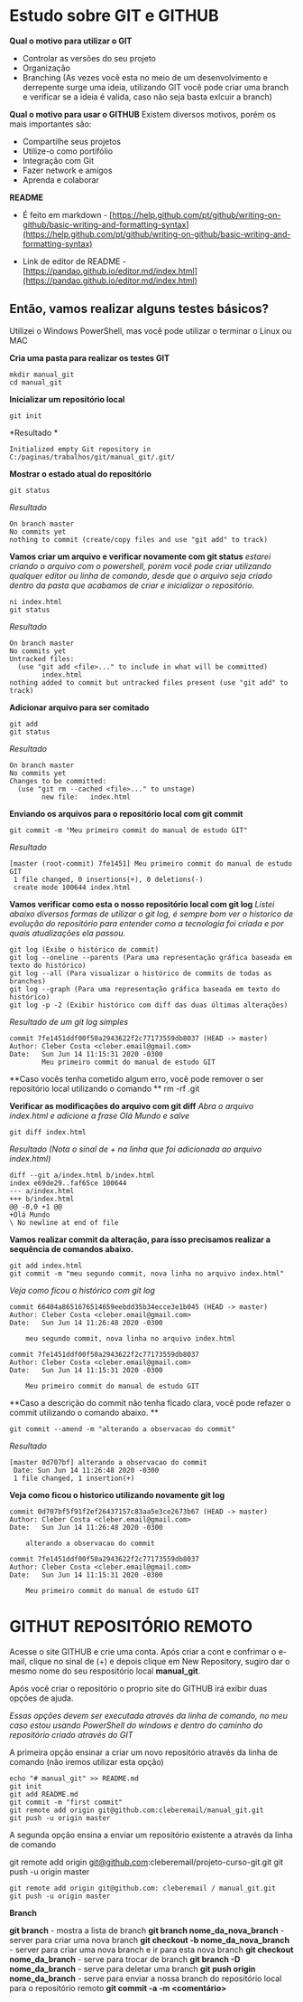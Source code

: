 # Estudo sobre GIT e GITHUB

**Qual o motivo para utilizar o GIT**
- Controlar as versões do seu projeto
- Organização
- Branching (As vezes você esta no meio de um desenvolvimento e derrepente surge uma ideia, utilizando GIT você pode criar uma branch e verificar se a ideia é valida, caso não seja basta exlcuir a branch) 

**Qual o motivo para usar o GITHUB**
Existem diversos motivos, porém os mais importantes são:

- Compartilhe seus projetos
- Utilize-o como portifólio
- Integração com Git
- Fazer network e amigos
- Aprenda e colaborar

**README**

 - É feito em markdown -
   [https://help.github.com/pt/github/writing-on-github/basic-writing-and-formatting-syntax](https://help.github.com/pt/github/writing-on-github/basic-writing-and-formatting-syntax)
   
- Link de editor de README -
[https://pandao.github.io/editor.md/index.html](https://pandao.github.io/editor.md/index.html)

## Então, vamos realizar alguns testes básicos?

Utilizei o Windows PowerShell, mas você pode utilizar o terminar o Linux ou MAC

**Cria uma pasta para realizar os testes GIT**

    mkdir manual_git
    cd manual_git
    
  
**Inicializar um repositório local**

    git init

*Resultado *

    Initialized empty Git repository in C:/paginas/trabalhos/git/manual_git/.git/

**Mostrar o estado atual do repositório**

    git status 

*Resultado*

    On branch master
    No commits yet
    nothing to commit (create/copy files and use "git add" to track)

**Vamos criar um arquivo e verificar novamente com git status**
*estarei criando o arquivo com o powershell, porém você pode criar utilizando qualquer editor ou linha de comando, desde que o arquivo seja criado dentro da pasta que acabamos de criar e inicializar o repositório.*

    ni index.html 	
	git status

*Resultado*

    On branch master
    No commits yet
    Untracked files:
      (use "git add <file>..." to include in what will be committed)
            index.html
    nothing added to commit but untracked files present (use "git add" to track)

**Adicionar arquivo para ser comitado**

    git add
	git status

*Resultado*

    On branch master    
    No commits yet    
    Changes to be committed:
      (use "git rm --cached <file>..." to unstage)
            new file:   index.html

**Enviando os arquivos para o repositório local com git commit**

    git commit -m "Meu primeiro commit do manual de estudo GIT"

*Resultado*

    [master (root-commit) 7fe1451] Meu primeiro commit do manual de estudo GIT
     1 file changed, 0 insertions(+), 0 deletions(-)
     create mode 100644 index.html

**Vamos verificar como esta o nosso repositório local com git log**
*Listei abaixo diversos formas de utilizar o git log, é sempre bom ver o historico de evolução do repositório para entender como a tecnologia foi criada e por quais atualizações ela passou.*

    git log (Exibe o histórico de commit)
    git log --oneline --parents (Para uma representação gráfica baseada em texto do histórico)
    git log --all (Para visualizar o histórico de commits de todas as branches)
    git log --graph (Para uma representação gráfica baseada em texto do histórico)
    git log -p -2 (Exibir histórico com diff das duas últimas alterações)

*Resultado de um git log simples*

    commit 7fe1451ddf00f50a2943622f2c77173559db8037 (HEAD -> master)
    Author: Cleber Costa <cleber.email@gmail.com>
    Date:   Sun Jun 14 11:15:31 2020 -0300
    		Meu primeiro commit do manual de estudo GIT
  
**Caso vocês tenha cometido algum erro, você pode remover o ser repositório local utilizando o comando
**
    rm -rf .git

**Verificar as modificações do arquivo com git diff**
*Abra o arquivo index.html e adicione a frase Olá Mundo e salve*

    git diff index.html

*Resultado (Nota o sinal de + na linha que foi adicionada ao arquivo index.html)*

    diff --git a/index.html b/index.html
    index e69de29..faf65ce 100644
    --- a/index.html
    +++ b/index.html
    @@ -0,0 +1 @@
    +Olá Mundo
    \ No newline at end of file

**Vamos realizar commit da alteração, para isso precisamos realizar a sequência de comandos abaixo.**

    git add index.html
    git commit -m "meu segundo commit, nova linha no arquivo index.html"

*Veja como ficou o histórico com git log*

    commit 66404a8651676514659eebdd35b34ecce3e1b045 (HEAD -> master)
    Author: Cleber Costa <cleber.email@gmail.com>
    Date:   Sun Jun 14 11:26:48 2020 -0300
    
        meu segundo commit, nova linha no arquivo index.html
    
    commit 7fe1451ddf00f50a2943622f2c77173559db8037
    Author: Cleber Costa <cleber.email@gmail.com>
    Date:   Sun Jun 14 11:15:31 2020 -0300
    
        Meu primeiro commit do manual de estudo GIT

**Caso a descrição do commit não tenha ficado clara, você pode refazer o commit utilizando o comando abaixo. **

    git commit --amend -m "alterando a observacao do commit"
    
*Resultado*

    [master 0d707bf] alterando a observacao do commit
     Date: Sun Jun 14 11:26:48 2020 -0300
     1 file changed, 1 insertion(+)

**Veja como ficou o historico utilizando novamente git log**

    commit 0d707bf5f91f2ef26437157c83aa5e3ce2673b67 (HEAD -> master)
    Author: Cleber Costa <cleber.email@gmail.com>
    Date:   Sun Jun 14 11:26:48 2020 -0300
    
        alterando a observacao do commit
    
    commit 7fe1451ddf00f50a2943622f2c77173559db8037
    Author: Cleber Costa <cleber.email@gmail.com>
    Date:   Sun Jun 14 11:15:31 2020 -0300
    
        Meu primeiro commit do manual de estudo GIT
  

# GITHUT REPOSITÓRIO REMOTO

Acesse o site GITHUB e crie uma conta.
Após criar a cont e confrimar o e-mail, clique no sinal de (+) e depois clique em New Repository, sugiro dar o mesmo nome do seu respositório local **manual_git**.

Após você criar o repositório o proprio site do GITHUB irá exibir duas opções de ajuda.

*Essas opções devem ser executada através da linha de comando, no meu caso estou usando PowerShell do windows e dentro do caminho do repositório criado através do GIT* 

A primeira opção ensinar a criar um novo repositório através da linha de comando (não iremos utilizar esta opção)

    echo "# manual_git" >> README.md
    git init
    git add README.md
    git commit -m "first commit"
    git remote add origin git@github.com:cleberemail/manual_git.git
    git push -u origin master

A segunda opção ensina a enviar um repositório existente a através da linha de comando

git remote add origin git@github.com:cleberemail/projeto-curso-git.git
git push -u origin master

    git remote add origin git@github.com: cleberemail / manual_git.git
    git push -u origin master

**Branch**

**git branch** - mostra a lista de branch
**git branch nome_da_nova_branch** - server para criar uma nova branch
**git checkout -b nome_da_nova_branch** - server para criar uma nova branch e ir para esta nova branch
**git checkout nome_da_branch** - serve para trocar de branch
**git branch -D nome_da_branch** - serve para deletar uma branch
**git push origin nome_da_branch** - serve para enviar a nossa branch do repositório local para o repositório remoto
**git commit -a -m <comentário>**
